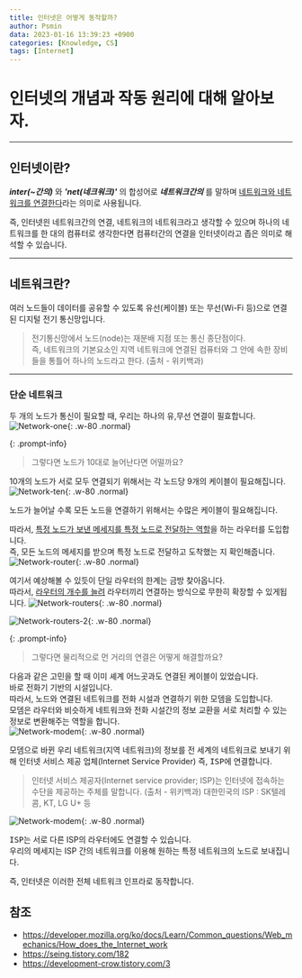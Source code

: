 ```yaml
---
title: 인터넷은 어떻게 동작할까?
author: Psmin
data: 2023-01-16 13:39:23 +0900
categories: [Knowledge, CS]
tags: [Internet]
---
```


# 인터넷의 개념과 작동 원리에 대해 알아보자.

---

## 인터넷이란?

**_inter(~간의)_** 와 **_'net(네크워크)'_** 의 합성어로 **_네트워크간의_** 를 말하며 <u>네트워크와 네트워크를 연결한다</u>라는 의미로 사용됩니다.

즉, 인터넷읜 네트워크간의 연결, 네트워크의 네트워크라고 생각할 수 있으며 하나의 네트워크를 한 대의 컴퓨터로 생각한다면 컴퓨터간의 연결을 인터넷이라고 좁은 의미로 해석할 수 있습니다.

---

## 네트워크란?

여러 노드들이 데이터를 공유할 수 있도록 유선(케이블) 또는 무선(Wi-Fi 등)으로 연결된 디지털 전기 통신망입니다.

> 전기통신망에서 노드(node)는 재분배 지점 또는 통신 종단점이다.  
> 즉, 네트워크의 기본요소인 지역 네트워크에 연결된 컴퓨터와 그 안에 속한 장비들을 통틀어 하나의 노드라고 한다.
> (출처 - 위키백과)

---

### 단순 네트워크

두 개의 노드가 통신이 필요할 때, 우리는 하나의 유,무선 연결이 필효합니다.
![Network-one](/assets/img/network-01.png){: .w-80 .normal}

{: .prompt-info}

> 그렇다면 노드가 10대로 늘어난다면 어떨까요?

10개의 노드가 서로 모두 연결되기 위해서는 각 노드당 9개의 케이블이 필요해집니다.
![Network-ten](/assets/img/network-02.png){: .w-80 .normal}

노드가 늘어날 수록 모든 노드을 연결하기 위해서는 수많은 케이블이 필요해집니다.

따라서, <u>특정 노드가 보낸 메세지를 특정 노드로 전달하는 역할</u>을 하는 <kbd>라우터</kbd>를 도입합니다.  
즉, 모든 노드의 메세지를 받으며 특정 노드로 전달하고 도착했는 지 확인해줍니다.
![Network-router](/assets/img/network-03.png){: .w-80 .normal}

여기서 예상해볼 수 있듯이 단일 라우터의 한계는 금방 찾아옵니다.  
따라서, <u>라우터의 개수를 늘려</u> 라우터끼리 연결하는 방식으로 무한히 확장할 수 있게됩니다.
![Network-routers](/assets/img/network-04.png){: .w-80 .normal}

![Network-routers-2](/assets/img/network-05.png){: .w-80 .normal}

{: .prompt-info}

> 그렇다면 물리적으로 먼 거리의 연결은 어떻게 해결할까요?

다음과 같은 고민을 할 때 이미 셰계 어느곳과도 연결된 케이블이 있었습니다.  
바로 전화기 기반의 시설입니다.  
따라서, 노드와 연결된 네트워크를 전화 시설과 연결하기 위한 <kbd>모뎀</kbd>을 도입합니다.  
모뎀은 라우터와 비슷하게 네트워크와 전화 시설간의 정보 교환을 서로 처리할 수 있는 정보로 변환해주는 역할을 합니다.  
![Network-modem](/assets/img/network-06.png){: .w-80 .normal}

모뎀으로 바뀐 우리 네트워크(지역 네트워크)의 정보를 전 세계의 네트워크로 보내기 위해 인터넷 서비스 제공 업체(Internet Service Provider) 즉, <kbd>ISP</kbd>에 연결합니다.

> 인터넷 서비스 제공자(Internet service provider; ISP)는 인터넷에 접속하는 수단을 제공하는 주체를 말합니다. (출처 - 위키백과)
> 대한민국의 ISP : SK텔레콤, KT, LG U+ 등

![Network-modem](/assets/img/network-07.png){: .w-80 .normal}

<kbd>ISP</kbd>는 서로 다른 ISP의 라우터에도 연결할 수 있습니다.  
우리의 메세지는 ISP 간의 네트워크를 이용해 원하는 특정 네트워크의 노드로 보내집니다.

즉, 인터넷은 이러한 전체 네트워크 인프라로 동작합니다.

## 참조

- <https://developer.mozilla.org/ko/docs/Learn/Common_questions/Web_mechanics/How_does_the_Internet_work>
- <https://seing.tistory.com/182>
- <https://development-crow.tistory.com/3>
